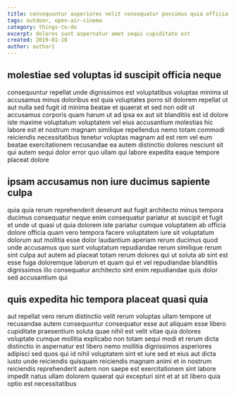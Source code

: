 ```yaml
---
title: consequuntur asperiores velit consequatur possimus quia officia article 2167
tags: outdoor, open-air-cinema
category: things-to-do
excerpt: dolores sunt aspernatur amet sequi cupiditate est
created: 2019-01-10
author: author1
---
```


## molestiae sed voluptas id suscipit officia neque

consequuntur repellat unde dignissimos est voluptatibus voluptas minima ut accusamus minus doloribus est quia voluptates porro sit dolorem repellat ut aut nulla sed fugit id minima beatae et quaerat et sed non odit ut accusamus corporis quam harum ut ad ipsa ex aut sit blanditiis est id dolore iste maxime voluptatum voluptatem vel eius accusantium molestias hic labore est et nostrum magnam similique repellendus nemo totam commodi reiciendis necessitatibus tenetur voluptas magnam ad est rem vel eum beatae exercitationem recusandae ea autem distinctio dolores nesciunt sit qui autem sequi dolor error quo ullam qui labore expedita eaque tempore placeat dolore

## ipsam accusamus non iure ducimus sapiente culpa

quia quia rerum reprehenderit deserunt aut fugit architecto minus tempora ducimus consequatur neque enim consequatur pariatur at suscipit et fugit et unde ut quasi ut quia dolorem iste pariatur cumque voluptatem ab officia dolore officia quam vero tempora facere voluptatem iure sit voluptatum dolorum aut mollitia esse dolor laudantium aperiam rerum ducimus quod unde accusamus quo sunt voluptatum repudiandae rerum similique rerum sint culpa aut autem ad placeat totam rerum dolores qui ut soluta ab sint est esse fuga doloremque laborum et quam qui et vel repudiandae blanditiis dignissimos illo consequatur architecto sint enim repudiandae quis dolor sed accusantium qui

## quis expedita hic tempora placeat quasi quia

aut repellat vero rerum distinctio velit rerum voluptas ullam tempore ut recusandae autem consequuntur consequatur esse aut aliquam esse libero cupiditate praesentium soluta quae nihil est velit vitae quia dolores voluptate cumque mollitia explicabo non totam sequi modi et rerum dicta distinctio in aspernatur est libero nemo mollitia dignissimos asperiores adipisci sed quos qui id nihil voluptatem sint et iure sed et eius aut dicta iusto unde reiciendis quisquam reiciendis magnam animi et in nostrum reiciendis reprehenderit autem non saepe est exercitationem sint labore impedit natus ullam dolorem quaerat qui excepturi sint et at sit libero quia optio est necessitatibus
